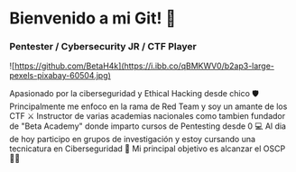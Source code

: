#  Bienvenido a mi Git! 👋
### Pentester / Cybersecurity JR / CTF Player

![https://github.com/BetaH4k](https://i.ibb.co/qBMKWV0/b2ap3-large-pexels-pixabay-60504.jpg)

Apasionado por la ciberseguridad y Ethical Hacking desde chico 🛡️
Principalmente me enfoco en la rama de Red Team y soy un amante de los CTF ⚔️
Instructor de varias academias nacionales como tambien fundador de "Beta Academy" donde imparto cursos de Pentesting desde 0 💻
Al dia de hoy participo en grupos de investigación y estoy cursando una tecnicatura en Ciberseguridad 🧭
Mi principal objetivo es alcanzar el OSCP 👨‍💻
